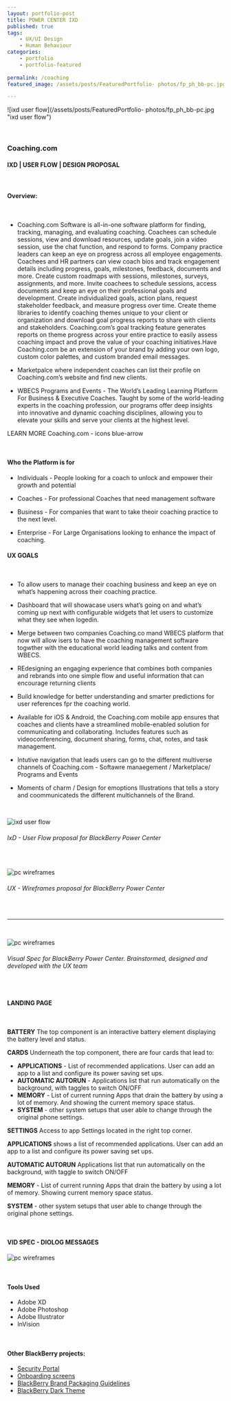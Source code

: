 ```yaml
---
layout: portfolio-post
title: POWER CENTER IXD
published: true
tags: 
    - UX/UI Design
    - Human Behaviour
categories:
    - portfolio
    - portfolio-featured
    
permalink: /coaching
featured_image: /assets/posts/FeaturedPortfolio- photos/fp_ph_bb-pc.jpg

---
```



![ixd user flow](/assets/posts/FeaturedPortfolio- photos/fp_ph_bb-pc.jpg "ixd user flow")



<br> 

### Coaching.com


#### IXD | USER FLOW | DESIGN PROPOSAL 

<br>

#### Overview:

<br>

- Coaching.com Software 
is all-in-one software platform for finding, tracking, managing, and evaluating coaching. Coachees can schedule sessions, view and download resources, update goals, join a video session, use the chat function, and respond to forms. Company practice leaders can keep an eye on progress across all employee engagements. Coachees and HR partners can view coach bios and track engagement details including progress, goals, milestones, feedback, documents and more. Create custom roadmaps with sessions, milestones, surveys, assignments, and more. Invite coachees to schedule sessions, access documents and keep an eye on their professional goals and development. 
Create individualized goals, action plans, request stakeholder feedback, and measure progress over time. Create theme libraries to identify coaching themes unique to your client or organization and download goal progress reports to share with clients and stakeholders. Coaching.com’s goal tracking feature generates reports on theme progress across your entire practice to easily assess coaching impact and prove the value of your coaching initiatives.Have Coaching.com be an extension of your brand by adding your own logo, custom color palettes, and custom branded email messages.

- Marketpalce where independent coaches can list their profile on Coaching.com’s website and find new clients.

- WBECS Programs and Events - The World’s Leading Learning Platform For Business & Executive Coaches. Taught by some of the world-leading experts in the coaching profession, our programs offer deep insights into innovative and dynamic coaching disciplines, allowing you to elevate your skills and serve your clients at the highest level.

LEARN MORE Coaching.com - icons blue-arrow

<br>

#### Who the Platform is for

- Individuals - People looking for a coach to unlock and empower their growth and potential 

- Coaches - For professional Coaches that need management software 

- Business - For companies that want  to take theoir coaching practice to the next level. 

- Enterprise - For Large Organisations looking to enhance the impact of coaching. 



#### UX GOALS 

<br>

-  To allow users to manage their coaching business and keep an eye on what’s happening across their coaching practice. 

-  Dashboard that will showacase users what’s going on and what’s coming up next with configurable widgets that let users to customize what they see when logedin.

-  Merge between two companies Coaching.co mand WBECS platform that now will allow isers to have the coaching management software togwther with the educational world leading talks and content from WBECS. 

-  REdesigning an engaging experience that combines both companies and rebrands into one simple flow and useful information that can encourage returning clients

-  Build knowledge for better understanding and smarter predictions for user references fpr the coaching world. 

-  Available for iOS & Android, the Coaching.com mobile app ensures that coaches and clients have a streamlined mobile-enabled solution for communicating and collaborating. Includes features such as videoconferencing, document sharing, forms, chat, notes, and task management.

-  Intutive navigation that leads users can go to the different multiverse channels of Coaching.com - Softawre manaegement / Marketplace/ Programs and Events 

- Moments of charm / Design for emoptions Illustrations that tells a story and coommunicateds the different multichannels of the Brand. 


<br>



![ixd user flow](assets/posts/2021-06-31-p_bb-power_centre/ixd-userflow.png "ixd user flow")
###### IxD - User Flow proposal for BlackBerry Power Center

<br>

![pc wireframes](assets/posts/2021-06-31-p_bb-power_centre/all-wireframes.png "pc wireframes")
###### UX - Wireframes proposal for BlackBerry Power Center



<br>

__________________________

<br> 

![pc wireframes](assets/posts/2021-06-31-p_bb-power_centre/landingpage-spec.png "pc wireframes")
###### Visual Spec for BlackBerry Power Center. Brainstormed, designed and developed with the UX team

<br>

#### LANDING PAGE 

<br>

**BATTERY**  The top component is an interactive battery element displaying the battery level and status.


**CARDS** Underneath the top component, there are four cards that lead to: 


-  **APPLICATIONS** - List of recommended applications. User can add an app to a list and configure its power
saving set ups.
-  **AUTOMATIC AUTORUN**  - Applications list that run automatically on the background, with taggles to switch ON/OFF
-  **MEMORY** - List of current running Apps that drain the battery by using a lot of memory. And showing the current memory space status.
-  **SYSTEM** - other system setups that user able to change through the original phone settings.


**SETTINGS** Access to app Settings located in the right top corner.


**APPLICATIONS** shows a list of recommended applications.
User can add an app to a list and configure its power saving set ups.


**AUTOMATIC AUTORUN** Applications list that run automatically on the background, with taggle to switch ON/OFF


**MEMORY** - List of current running Apps that drain the battery by using a lot of memory.
Showing current memory space status.


**SYSTEM** - other system setups that user able to change
through the original phone settings.


<br>


#### VID SPEC - DIOLOG MESSAGES


![pc wireframes](assets/posts/2021-06-31-p_bb-power_centre/bb-pc-dialog.png "pc wireframes")


<br>


#### Tools Used 

-  Adobe XD 
-  Adobe Photoshop
-  Adobe Illustrator
-  InVision 


<br>

#### Other BlackBerry projects:


- [Security Portal](/design-guidelines)
- [Onboarding screens](/empty-data)
- [BlackBerry Brand Packaging Guidelines](/bb-brand) 
- [BlackBerry Dark Theme](/dark-theme) 
